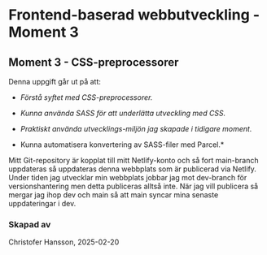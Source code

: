 # Frontend-baserad webbutveckling - Moment 3
## Moment 3 - CSS-preprocessorer

Denna uppgift går ut på att:
* *Förstå syftet med CSS-preprocessorer.*

* *Kunna använda SASS för att underlätta utveckling med CSS.*

* *Praktiskt använda utvecklings-miljön jag skapade i tidigare moment.*

* Kunna automatisera konvertering av SASS-filer med Parcel.* 

Mitt Git-repository är kopplat till mitt Netlify-konto och så fort main-branch uppdateras så uppdateras denna webbplats som är publicerad via Netlify. Under tiden jag utvecklar min webbplats jobbar jag mot dev-branch för versionshantering men detta publiceras alltså inte. När jag vill publicera så mergar jag ihop dev och main så att main syncar mina senaste uppdateringar i dev.


### Skapad av
Christofer Hansson, 2025-02-20